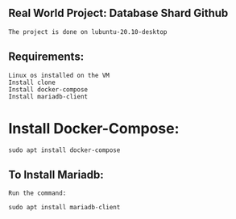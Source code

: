 ## Real World Project: Database Shard Github
```
The project is done on lubuntu-20.10-desktop
```


## Requirements:
```
Linux os installed on the VM
Install clone 
Install docker-compose
Install mariadb-client
```

# Install Docker-Compose:
```
sudo apt install docker-compose
```

## To Install Mariadb:
```
Run the command:

sudo apt install mariadb-client
```
